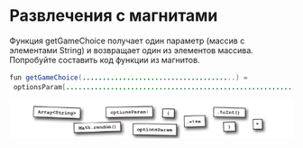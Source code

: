 # Развлечения с магнитами

Функция getGameChoice получает один параметр (массив с элементами String) и возвращает один из элементов 
массива. Попробуйте составить код функции из магнитов.
```java
fun getGameChoice(......................................) =
 optionsParam[..............................................................]
```
![](https://github.com/Oljua/Head-First-Kotlin/blob/main/screenshots/TaskMagnetsApp3.png)